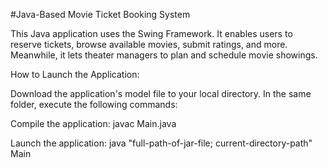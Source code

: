 #Java-Based Movie Ticket Booking System

This Java application uses the Swing Framework. 
It enables users to reserve tickets, browse available movies, submit ratings, and more. Meanwhile, 
it lets theater managers to plan and schedule movie showings.

How to Launch the Application:

Download the application's model file to your local directory.
In the same folder, execute the following commands:

Compile the application: javac Main.java

Launch the application: java "full-path-of-jar-file; current-directory-path" Main
